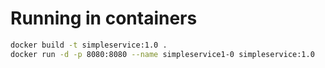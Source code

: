 # Running in containers

```bash
docker build -t simpleservice:1.0 .
docker run -d -p 8080:8080 --name simpleservice1-0 simpleservice:1.0
```
